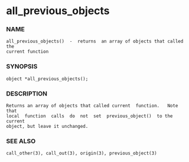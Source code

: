 # all_previous_objects

### NAME

    all_previous_objects()  -  returns  an array of objects that called the
    current function

### SYNOPSIS

    object *all_previous_objects();

### DESCRIPTION

    Returns an array of objects that called current  function.   Note  that
    local  function  calls  do  not  set  previous_object()  to the current
    object, but leave it unchanged.

### SEE ALSO

    call_other(3), call_out(3), origin(3), previous_object(3)

